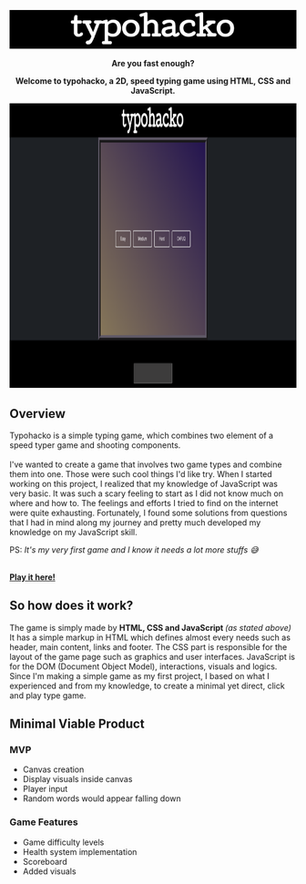 <p align="center">
  <img src="https://github.com/hfzgfr/typohacko/blob/master/img/title.png">
</p>

<p align="center">
  <strong>Are you fast enough?</strong>
</p>
  <p align="center">
    <strong>Welcome to typohacko, a 2D, speed typing game using HTML, CSS and JavaScript.</strong>
  </p>

<p align="center">
  <img width="1100" height="500" src="https://github.com/hfzgfr/typohacko/blob/master/img/README_start.png">
</p>


<h2>
  Overview
</h2>

<p class="lh-default">Typohacko is a simple typing game, which combines two element of a speed typer game and shooting components. <br> <br>
I've wanted to create a game that involves two game types and combine them into one. Those were such cool things I'd like try. When I started working on this project, I realized that my knowledge of JavaScript was very basic. It was such a scary feeling to start as I did not know much on where and how to. The feelings and efforts I tried to find on the internet were quite exhausting. Fortunately, I found some solutions from questions that I had in mind along my journey and pretty much developed my knowledge on my JavaScript skill.</p> <p>PS: <em>It's my very first game and I know it needs a lot more stuffs 😅</em></p>
<br>
<strong>
  <a href="https://hfzgfr.github.io/typohacko/" target="_blank">Play it here!</a>
</strong>
<br>
<h2>So how does it work?</h2>
<p>The game is simply made by <strong>HTML, CSS and JavaScript </strong><em>(as stated above)</em> It has a simple markup in HTML which defines almost every needs such as header, main content, links and footer. The CSS part is responsible for the layout of the game page such as graphics and user interfaces. JavaScript is for the DOM (Document Object Model), interactions, visuals and logics. Since I'm making a simple game as my first project, I based on what I experienced and from my knowledge, to create a minimal yet direct, click and play type game.</p>

<h2>
  Minimal Viable Product
</h2>

<h3>
  MVP
</h3>

<ul>
  <li>Canvas creation</li>
  <li>Display visuals inside canvas</li>
  <li>Player input</li>
  <li>Random words would appear falling down</li>
</ul>

<h3>Game Features</h3>

<ul>
  <li>Game difficulty levels</li>
  <li>Health system implementation</li>
  <li>Scoreboard</li>
  <li>Added visuals</li>
</ul>



  
  
